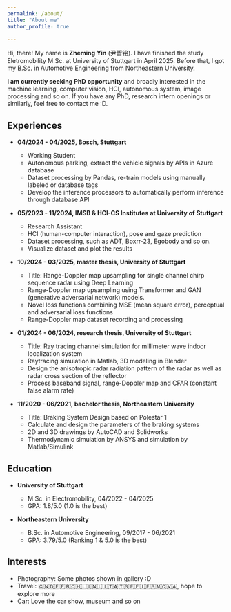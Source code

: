 ```yaml
---
permalink: /about/
title: "About me"
author_profile: true

---
```


Hi, there! My name is **Zheming Yin** (尹哲铭). I have finished the study Eletromobility M.Sc. at University of Stuttgart in April 2025. Before that, I got my B.Sc. in Automotive Engineering from Northeastern University.

**I am currently seeking PhD opportunity** and broadly interested in the machine learning, computer vision, HCI, autonomous system, image processing and so on. If you have any PhD, research intern openings or similarly, feel free to contact me :D.

## Experiences
- **04/2024 - 04/2025, Bosch, Stuttgart**
	- Working Student
	- Autonomous parking, extract the vehicle signals by APIs in Azure database
	- Dataset processing by Pandas, re-train models using manually labeled or database tags
	- Develop the inference processors to automatically perform inference through database API

- **05/2023 - 11/2024, IMSB & HCI-CS Institutes at University of Stuttgart**
	- Research Assistant
	- HCI (human-computer interaction), pose and gaze prediction
	- Dataset processing, such as ADT, Boxrr-23, Egobody and so on.
	- Visualize dataset and plot the results

- **10/2024 - 03/2025, master thesis, University of Stuttgart**
	- Title: Range-Doppler map upsampling for single channel chirp sequence radar using Deep Learning
	- Range-Doppler map upsampling using Transformer and GAN (generative adversarial network) models.
	- Novel loss functions combining MSE (mean square error), perceptual and adversarial loss functions
	- Range-Doppler map dataset recording and processing

- **01/2024 - 06/2024, research thesis, University of Stuttgart**
	- Title: Ray tracing channel simulation for millimeter wave indoor localization system
	- Raytracing simulation in Matlab, 3D modeling in Blender
	- Design the anisotropic radar radiation pattern of the radar as well as radar cross section of the reflector
	- Process baseband signal, range-Doppler map and CFAR (constant false alarm rate)

- **11/2020 - 06/2021, bachelor thesis, Northeastern University**
	- Title: Braking System Design based on Polestar 1
	- Calculate and design the parameters of the braking systems
	- 2D and 3D drawings by AutoCAD and Solidworks
	- Thermodynamic simulation by ANSYS and simulation by Matlab/Simulink


## Education
- **University of Stuttgart**
	- M.Sc. in Electromobility, 04/2022 - 04/2025
	- GPA: 1.8/5.0 (1.0 is the best)

- **Northeastern University**
	- B.Sc. in Automotive Engineering, 09/2017 - 06/2021
	- GPA: 3.79/5.0 (Ranking 1 & 5.0 is the best)

## Interests
- Photography: Some photos shown in gallery :D
- Travel: 🇨🇳🇩🇪🇫🇷🇨🇭🇱🇮🇳🇱🇮🇹🇦🇹🇸🇪🇫🇮🇪🇸🇲🇨🇻🇦, hope to explore more
- Car: Love the car show, museum and so on
